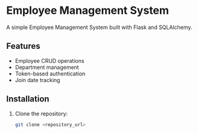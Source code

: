# Employee Management System

A simple Employee Management System built with Flask and SQLAlchemy.

## Features

- Employee CRUD operations
- Department management
- Token-based authentication
- Join date tracking

## Installation

1. Clone the repository:
   ```bash
   git clone <repository_url>

